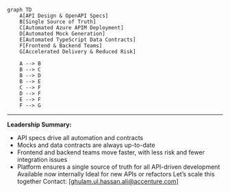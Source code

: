 ```mermaid
graph TD
    A[API Design & OpenAPI Specs]
    B[Single Source of Truth]
    C[Automated Azure APIM Deployment]
    D[Automated Mock Generation]
    E[Automated TypeScript Data Contracts]
    F[Frontend & Backend Teams]
    G[Accelerated Delivery & Reduced Risk]

    A --> B
    B --> C
    B --> D
    B --> E
    C --> F
    D --> F
    E --> F
    F --> G
```

---

**Leadership Summary:**
- API specs drive all automation and contracts
- Mocks and data contracts are always up-to-date
- Frontend and backend teams move faster, with less risk and fewer integration issues
- Platform ensures a single source of truth for all API-driven development
Available now internally
Ideal for new APIs or refactors
Let’s scale this together Contact: [ghulam.ul.hassan.ali@accenture.com]